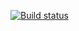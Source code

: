 [![Build status](https://ci.appveyor.com/api/projects/status/aolam9ql045m35k5?svg=true)](https://ci.appveyor.com/project/granegoro/cihomework)
